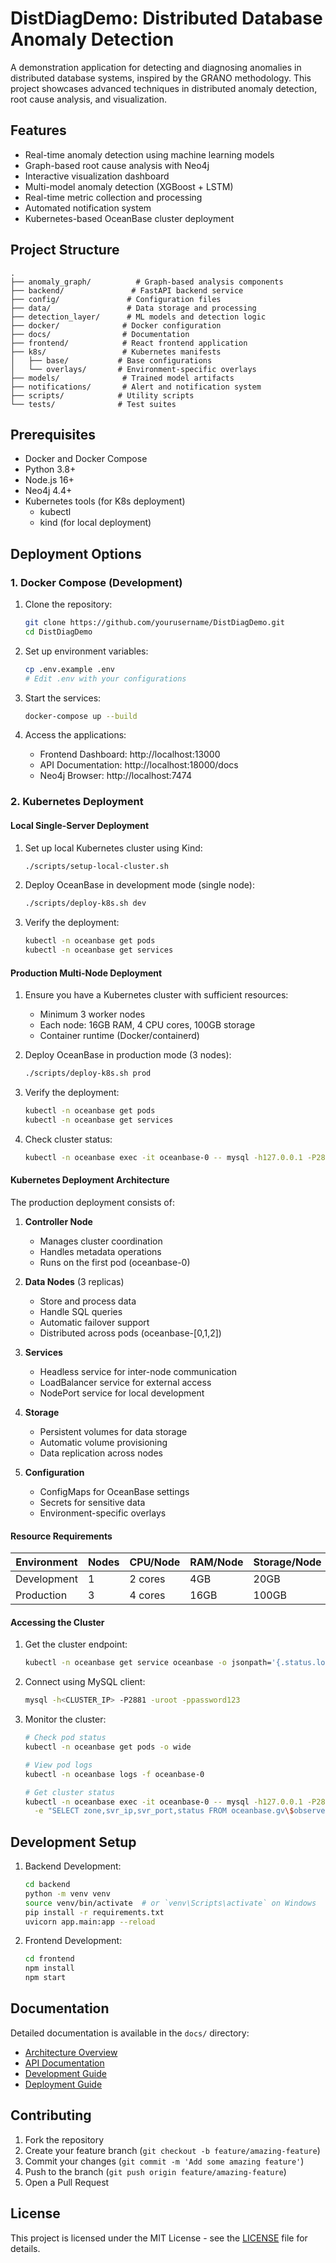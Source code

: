 # DistDiagDemo: Distributed Database Anomaly Detection

A demonstration application for detecting and diagnosing anomalies in distributed database systems, inspired by the GRANO methodology. This project showcases advanced techniques in distributed anomaly detection, root cause analysis, and visualization.

## Features

- Real-time anomaly detection using machine learning models
- Graph-based root cause analysis with Neo4j
- Interactive visualization dashboard
- Multi-model anomaly detection (XGBoost + LSTM)
- Real-time metric collection and processing
- Automated notification system
- Kubernetes-based OceanBase cluster deployment

## Project Structure

```
.
├── anomaly_graph/          # Graph-based analysis components
├── backend/               # FastAPI backend service
├── config/               # Configuration files
├── data/                 # Data storage and processing
├── detection_layer/      # ML models and detection logic
├── docker/              # Docker configuration
├── docs/                # Documentation
├── frontend/            # React frontend application
├── k8s/                 # Kubernetes manifests
│   ├── base/           # Base configurations
│   └── overlays/       # Environment-specific overlays
├── models/              # Trained model artifacts
├── notifications/       # Alert and notification system
├── scripts/            # Utility scripts
└── tests/              # Test suites
```

## Prerequisites

- Docker and Docker Compose
- Python 3.8+
- Node.js 16+
- Neo4j 4.4+
- Kubernetes tools (for K8s deployment)
  - kubectl
  - kind (for local deployment)

## Deployment Options

### 1. Docker Compose (Development)

1. Clone the repository:
   ```bash
   git clone https://github.com/yourusername/DistDiagDemo.git
   cd DistDiagDemo
   ```

2. Set up environment variables:
   ```bash
   cp .env.example .env
   # Edit .env with your configurations
   ```

3. Start the services:
   ```bash
   docker-compose up --build
   ```

4. Access the applications:
   - Frontend Dashboard: http://localhost:13000
   - API Documentation: http://localhost:18000/docs
   - Neo4j Browser: http://localhost:7474

### 2. Kubernetes Deployment

#### Local Single-Server Deployment

1. Set up local Kubernetes cluster using Kind:
   ```bash
   ./scripts/setup-local-cluster.sh
   ```

2. Deploy OceanBase in development mode (single node):
   ```bash
   ./scripts/deploy-k8s.sh dev
   ```

3. Verify the deployment:
   ```bash
   kubectl -n oceanbase get pods
   kubectl -n oceanbase get services
   ```

#### Production Multi-Node Deployment

1. Ensure you have a Kubernetes cluster with sufficient resources:
   - Minimum 3 worker nodes
   - Each node: 16GB RAM, 4 CPU cores, 100GB storage
   - Container runtime (Docker/containerd)

2. Deploy OceanBase in production mode (3 nodes):
   ```bash
   ./scripts/deploy-k8s.sh prod
   ```

3. Verify the deployment:
   ```bash
   kubectl -n oceanbase get pods
   kubectl -n oceanbase get services
   ```

4. Check cluster status:
   ```bash
   kubectl -n oceanbase exec -it oceanbase-0 -- mysql -h127.0.0.1 -P2881 -uroot -ppassword123 -e "SELECT * FROM oceanbase.gv\$observer;"
   ```

#### Kubernetes Deployment Architecture

The production deployment consists of:

1. **Controller Node**
   - Manages cluster coordination
   - Handles metadata operations
   - Runs on the first pod (oceanbase-0)

2. **Data Nodes** (3 replicas)
   - Store and process data
   - Handle SQL queries
   - Automatic failover support
   - Distributed across pods (oceanbase-[0,1,2])

3. **Services**
   - Headless service for inter-node communication
   - LoadBalancer service for external access
   - NodePort service for local development

4. **Storage**
   - Persistent volumes for data storage
   - Automatic volume provisioning
   - Data replication across nodes

5. **Configuration**
   - ConfigMaps for OceanBase settings
   - Secrets for sensitive data
   - Environment-specific overlays

#### Resource Requirements

| Environment | Nodes | CPU/Node | RAM/Node | Storage/Node |
|-------------|-------|----------|----------|--------------|
| Development | 1     | 2 cores  | 4GB      | 20GB        |
| Production  | 3     | 4 cores  | 16GB     | 100GB       |

#### Accessing the Cluster

1. Get the cluster endpoint:
   ```bash
   kubectl -n oceanbase get service oceanbase -o jsonpath='{.status.loadBalancer.ingress[0].ip}'
   ```

2. Connect using MySQL client:
   ```bash
   mysql -h<CLUSTER_IP> -P2881 -uroot -ppassword123
   ```

3. Monitor the cluster:
   ```bash
   # Check pod status
   kubectl -n oceanbase get pods -o wide

   # View pod logs
   kubectl -n oceanbase logs -f oceanbase-0

   # Get cluster status
   kubectl -n oceanbase exec -it oceanbase-0 -- mysql -h127.0.0.1 -P2881 -uroot -ppassword123 \
     -e "SELECT zone,svr_ip,svr_port,status FROM oceanbase.gv\$observer;"
   ```

## Development Setup

1. Backend Development:
   ```bash
   cd backend
   python -m venv venv
   source venv/bin/activate  # or `venv\Scripts\activate` on Windows
   pip install -r requirements.txt
   uvicorn app.main:app --reload
   ```

2. Frontend Development:
   ```bash
   cd frontend
   npm install
   npm start
   ```

## Documentation

Detailed documentation is available in the `docs/` directory:
- [Architecture Overview](docs/architecture.md)
- [API Documentation](docs/api.md)
- [Development Guide](docs/development.md)
- [Deployment Guide](docs/deployment.md)

## Contributing

1. Fork the repository
2. Create your feature branch (`git checkout -b feature/amazing-feature`)
3. Commit your changes (`git commit -m 'Add some amazing feature'`)
4. Push to the branch (`git push origin feature/amazing-feature`)
5. Open a Pull Request

## License

This project is licensed under the MIT License - see the [LICENSE](LICENSE) file for details.
